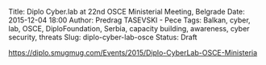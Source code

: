Title: Diplo Cyber.lab at 22nd OSCE Ministerial Meeting, Belgrade
Date: 2015-12-04 18:00
Author: Predrag TASEVSKI - Pece
Tags:  Balkan, cyber, lab, OSCE, DiploFoundation, Serbia, capacity building, awareness, cyber security,  threats
Slug: diplo-cyber-lab-osce
Status: Draft

https://diplo.smugmug.com/Events/2015/Diplo-CyberLab-OSCE-Ministeria
